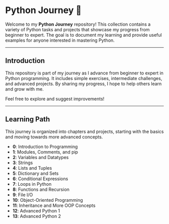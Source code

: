 # Python Journey 🚀

Welcome to my **Python Journey** repository! This collection contains a variety of Python tasks and projects that showcase my progress from beginner to expert. The goal is to document my learning and provide useful examples for anyone interested in mastering Python.

---

## Introduction

This repository is part of my journey as I advance from beginner to expert in Python programming. It includes simple exercises, intermediate challenges, and advanced projects. By sharing my progress, I hope to help others learn and grow with me.

Feel free to explore and suggest improvements!

---

## Learning Path

This journey is organized into chapters and projects, starting with the basics and moving towards more advanced concepts.

- **0**: Introduction to Programming
- **1**: Modules, Comments, and pip
- **2**: Variables and Datatypes
- **3**: Strings
- **4**: Lists and Tuples
- **5**: Dictionary and Sets
- **6**: Conditional Expressions
- **7**: Loops in Python
- **8**: Functions and Recursion
- **9**: File I/O
- **10**: Object-Oriented Programming
- **11**: Inheritance and More OOP Concepts
- **12**: Advanced Python 1
- **13**: Advanced Python 2


